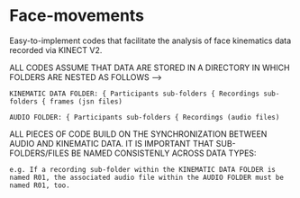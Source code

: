 # Face-movements
Easy-to-implement codes that facilitate the analysis of face kinematics data recorded via KINECT V2.


ALL CODES ASSUME THAT DATA ARE STORED IN A DIRECTORY IN WHICH FOLDERS ARE NESTED AS FOLLOWS -->

    KINEMATIC DATA FOLDER: { Participants sub-folders { Recordings sub-folders { frames (jsn files)

    AUDIO FOLDER: { Participants sub-folders { Recordings (audio files)


ALL PIECES OF CODE BUILD ON THE SYNCHRONIZATION BETWEEN AUDIO AND KINEMATIC DATA. IT IS IMPORTANT THAT SUB-FOLDERS/FILES BE NAMED CONSISTENLY ACROSS DATA TYPES:

    e.g. If a recording sub-folder within the KINEMATIC DATA FOLDER is named R01, the associated audio file within the AUDIO FOLDER must be named R01, too.
